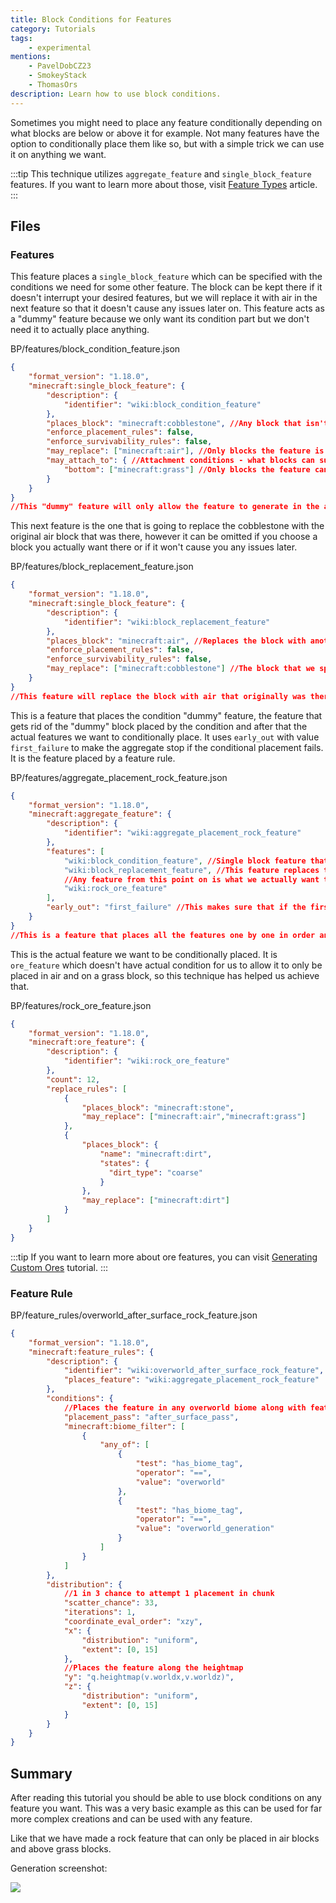 ```yaml
---
title: Block Conditions for Features
category: Tutorials
tags:
    - experimental
mentions:
    - PavelDobCZ23
    - SmokeyStack
    - ThomasOrs
description: Learn how to use block conditions.
---
```


Sometimes you might need to place any feature conditionally depending on what blocks are below or above it for example. Not many features have the option to conditionally place them like so, but with a simple trick we can use it on anything we want.

:::tip
This technique utilizes `aggregate_feature` and `single_block_feature` features. If you want to learn more about those, visit [Feature Types](/world-generation/feature-types) article.
:::

## Files

### Features

This feature places a `single_block_feature` which can be specified with the conditions we need for some other feature. The block can be kept there if it doesn't interrupt your desired features, but we will replace it with air in the next feature so that it doesn't cause any issues later on. This feature acts as a "dummy" feature because we only want its condition part but we don't need it to actually place anything.

<CodeHeader>BP/features/block_condition_feature.json</CodeHeader>

```json
{
    "format_version": "1.18.0",
    "minecraft:single_block_feature": {
        "description": {
            "identifier": "wiki:block_condition_feature"
        },
        "places_block": "minecraft:cobblestone", //Any block that isn't in "may_replace" list.
        "enforce_placement_rules": false,
        "enforce_survivability_rules": false,
        "may_replace": ["minecraft:air"], //Only blocks the feature is allowed to be placed in.
        "may_attach_to": { //Attachment conditions - what blocks can surround the feature when its being placed
            "bottom": ["minecraft:grass"] //Only blocks the feature can be placed on top of.
        }
    }
}
//This "dummy" feature will only allow the feature to generate in the air, right above a grass block.
```

This next feature is the one that is going to replace the cobblestone with the original air block that was there, however it can be omitted if you choose a block you actually want there or if it won't cause you any issues later.

<CodeHeader>BP/features/block_replacement_feature.json</CodeHeader>

```json
{
    "format_version": "1.18.0",
    "minecraft:single_block_feature": {
        "description": {
            "identifier": "wiki:block_replacement_feature"
        },
        "places_block": "minecraft:air", //Replaces the block with another one which doesn't cause us any issue.
        "enforce_placement_rules": false,
        "enforce_survivability_rules": false,
        "may_replace": ["minecraft:cobblestone"] //The block that we specified in the previous feature.
    }
}
//This feature will replace the block with air that originally was there so it won't cause us any issue.
```

This is a feature that places the condition "dummy" feature, the feature that gets rid of the "dummy" block placed by the condition and after that the actual features we want to conditionally place. It uses `early_out` with value `first_failure` to make the aggregate stop if the conditional placement fails. It is the feature placed by a feature rule.

<CodeHeader>BP/features/aggregate_placement_rock_feature.json</CodeHeader>

```json
{
    "format_version": "1.18.0",
    "minecraft:aggregate_feature": {
        "description": {
            "identifier": "wiki:aggregate_placement_rock_feature"
        },
        "features": [
            "wiki:block_condition_feature", //Single block feature that is used as "dummy" feature to act as our condition.
            "wiki:block_replacement_feature", //This feature replaces the "dummy" block we used in the feature above to not cause us any issues later.
            //Any feature from this point on is what we actually want to place.
            "wiki:rock_ore_feature"
        ],
        "early_out": "first_failure" //This makes sure that if the first(or any) feature fails, it will not continue to place anything else in the list.
    }
}
//This is a feature that places all the features one by one in order and is placed by the feature rule.
```

This is the actual feature we want to be conditionally placed. It is `ore_feature` which doesn't have actual condition for us to allow it to only be placed in air and on a grass block, so this technique has helped us achieve that.

<CodeHeader>BP/features/rock_ore_feature.json</CodeHeader>

```json
{
	"format_version": "1.18.0",
	"minecraft:ore_feature": {
		"description": {
			"identifier": "wiki:rock_ore_feature"
		},
		"count": 12,
		"replace_rules": [
			{
				"places_block": "minecraft:stone",
				"may_replace": ["minecraft:air","minecraft:grass"]
			},
			{
				"places_block": {
                    "name": "minecraft:dirt",
                    "states": {
                      "dirt_type": "coarse"
                    }
                },
				"may_replace": ["minecraft:dirt"]
			}
		]
	}
}
```
:::tip
If you want to learn more about ore features, you can visit [Generating Custom Ores](/world-generation/custom-ores) tutorial.
:::

### Feature Rule

<CodeHeader>BP/feature_rules/overworld_after_surface_rock_feature.json</CodeHeader>

```json
{
	"format_version": "1.18.0",
	"minecraft:feature_rules": {
		"description": {
			"identifier": "wiki:overworld_after_surface_rock_feature",
			"places_feature": "wiki:aggregate_placement_rock_feature"
		},
		"conditions": {
			//Places the feature in any overworld biome along with features in the after_surface_pass
			"placement_pass": "after_surface_pass",
			"minecraft:biome_filter": [
				{
					"any_of": [
						{
							"test": "has_biome_tag",
							"operator": "==",
							"value": "overworld"
						},
						{
							"test": "has_biome_tag",
							"operator": "==",
							"value": "overworld_generation"
						}
					]
				}
			]
		},
		"distribution": {
			//1 in 3 chance to attempt 1 placement in chunk
            "scatter_chance": 33,
			"iterations": 1, 
			"coordinate_eval_order": "xzy",
			"x": {
				"distribution": "uniform",
				"extent": [0, 15]
			},
			//Places the feature along the heightmap
			"y": "q.heightmap(v.worldx,v.worldz)",
			"z": {
				"distribution": "uniform",
				"extent": [0, 15]
			}
		}
	}
}
```

## Summary

After reading this tutorial you should be able to use block conditions on any feature you want. This was a very basic example as this can be used for far more complex creations and can be used with any feature. 

Like that we have made a rock feature that can only be placed in air blocks and above grass blocks.

Generation screenshot:

![](/assets/images/world-generation/rock_feature.png)
